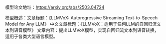 模型论文地址：https://arxiv.org/abs/2503.04724

模型概述：文章标题：《LLMVoX: Autoregressive Streaming Text-to-Speech Model for Any LLM》
中文文章标题：《LLMVoX：适用于任何LLM的自回归流文本到语音模型》
文章内容：提出LLMVoX模型，实现自回归流文本到语音转换，适用于各类大型语言模型。

